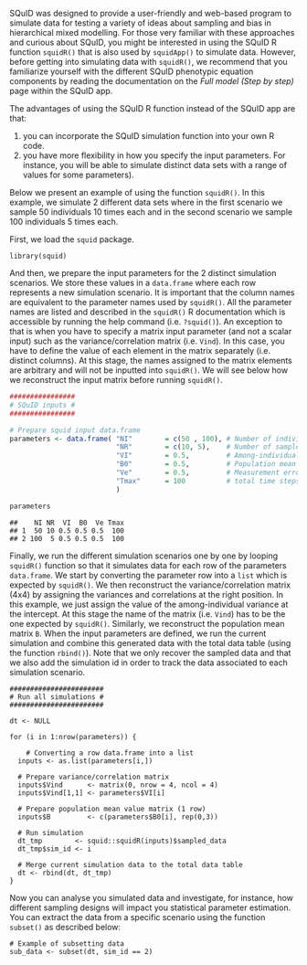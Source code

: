 
SQuID was designed to provide a user-friendly and web-based program to simulate data for testing a variety of ideas about sampling and bias in hierarchical mixed modelling. For those very familiar with these approaches and curious about SQuID, you might be interested in using the SQuID R function `squidR()` that is also used by `squidApp()` to simulate data. However, before getting into simulating data with `squidR()`, we  recommend that you familiarize yourself with the different SQuID phenotypic equation components by reading the documentation on the *Full model (Step by step)* page within the SQuID app. 

The advantages of using the SQuID R function instead of the SQuID app are that:

1. you can incorporate the SQuID simulation function into your own R code.
2. you have more flexibility in how you specify the input parameters. For instance, you will be able to simulate distinct data sets with a range of values for some parameters).

Below we present an example of using the function `squidR()`. In this example, we simulate 2 different data sets where in the first scenario we sample 50 individuals 10 times each and in the second scenario we sample 100 individuals 5 times each. 

First, we load the `squid` package.

```
library(squid)
```

And then, we prepare the input parameters for the 2 distinct simulation scenarios. We store these values in a `data.frame` where each row represents a new simulation scenario. It is important that the column names are equivalent to the parameter names used by `squidR()`. All the parameter names are listed and described in the `squidR()` R documentation which is accessible by running the help command (i.e. `?squid()`). An exception to that is when you have to specify a matrix input parameter (and not a scalar input) such as the variance/correlation matrix (i.e. `Vind`). In this case, you have to define the value of each element in the matrix separately (i.e. distinct columns). At this stage, the names assigned to the matrix elements are arbitrary and will not be inputted into `squidR()`. We will see below how we reconstruct the input matrix before running `squidR()`. 



```r
################
# SQuID inputs #
################

# Prepare squid input data.frame
parameters <- data.frame( "NI"        = c(50 , 100), # Number of individuals
                          "NR"        = c(10, 5),    # Number of samples per individual
                          "VI"        = 0.5,         # Among-individual variance (intercept)
                          "B0"        = 0.5,         # Population mean phenotype (intercept)
                          "Ve"        = 0.5,         # Measurement error variance
                          "Tmax"      = 100          # total time steps
                          )

parameters
```

```
##    NI NR  VI  B0  Ve Tmax
## 1  50 10 0.5 0.5 0.5  100
## 2 100  5 0.5 0.5 0.5  100
```


Finally, we run the different simulation scenarios one by one by looping `squidR()` function so that it simulates data for each row of the parameters `data.frame`. We start by converting the parameter row into a `list` which is expected by `squidR()`. We then reconstruct the variance/correlation matrix (4x4) by assigning the variances and correlations at the right position. In this example, we just assign the value of the among-individual variance at the intercept. At this stage the name of the matrix (i.e. `Vind`) has to be the one expected by `squidR()`. Similarly, we reconstruct the population mean matrix `B`. When the input parameters are defined, we run the current simulation and combine this generated data with the total data table (using the function `rbind()`). Note that we only recover the sampled data and that we also add the simulation id in order to track the data associated to each simulation scenario.

```
#######################
# Run all simulations #
#######################

dt <- NULL

for (i in 1:nrow(parameters)) { 
	
	# Converting a row data.frame into a list
  inputs <- as.list(parameters[i,])
  
  # Prepare variance/correlation matrix
  inputs$Vind      <- matrix(0, nrow = 4, ncol = 4)
  inputs$Vind[1,1] <- parameters$VI[i]
  
  # Prepare population mean value matrix (1 row)
  inputs$B         <- c(parameters$B0[i], rep(0,3))
  
  # Run simulation
  dt_tmp        <- squid::squidR(inputs)$sampled_data
  dt_tmp$sim_id <- i
  
  # Merge current simulation data to the total data table
  dt <- rbind(dt, dt_tmp)
}

```

Now you can analyse you simulated data and investigate, for instance, how different sampling designs will impact you statistical parameter estimation. You can extract the data from a specific scenario using the function `subset()` as described below: 

```
# Example of subsetting data 
sub_data <- subset(dt, sim_id == 2)

```
